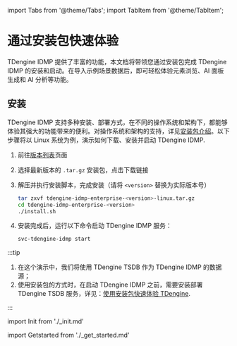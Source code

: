 import Tabs from '@theme/Tabs';
import TabItem from '@theme/TabItem';

# 通过安装包快速体验

TDengine IDMP 提供了丰富的功能，本文档将带领您通过安装包完成 TDengine IDMP 的安装和启动。在导入示例场景数据后，即可轻松体验元素浏览、AI 面板生成和 AI 分析等功能。

## 安装

TDengine IDMP 支持多种安装、部署方式，在不同的操作系统和架构下，都能够体验其强大的功能带来的便利。对操作系统和架构的支持，详见[安装包介绍](../operation/installation/installer)。以下步骤将以 Linux 系统为例，演示如何下载、安装并启动 TDengine IDMP.

1. 前往[版本列表](../release-history/version)页面
2. 选择最新版本的 `.tar.gz` 安装包，点击下载链接
3. 解压并执行安装脚本，完成安装（请将 `<version>` 替换为实际版本号）

   ```bash
   tar zxvf tdengine-idmp-enterprise-<version>-linux.tar.gz 
   cd tdengine-idmp-enterprise-<version>
   ./install.sh
   ```

4. 安装完成后，运行以下命令启动 TDengine IDMP 服务：

   ```bash
   svc-tdengine-idmp start
   ```

:::tip

1. 在这个演示中，我们将使用 TDengine TSDB 作为 TDengine IDMP 的数据源；
1. 使用安装包的方式时，在启动 TDengine IDMP 之前，需要安装部署 TDengine TSDB 服务，详见：[使用安装包快速体验 TDengine](https://docs.taosdata.com/get-started/package/).

:::

import Init from './_init.md'

<Init />

import Getstarted from './_get_started.md'

<Getstarted />